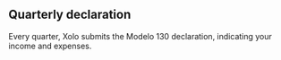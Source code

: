 ## Quarterly declaration

Every quarter, Xolo submits the Modelo 130 declaration, indicating your income and expenses.

